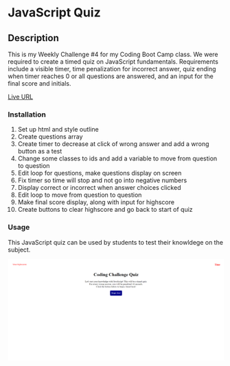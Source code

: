 # JavaScript Quiz

## Description
This is my Weekly Challenge #4 for my Coding Boot Camp class. We were required to create a timed quiz on JavaScript fundamentals. Requirements include a visible timer, time penalization for incorrect answer, quiz ending when timer reaches 0 or all questions are answered, and an input for the final score and initials.

[Live URL](https://dmorgan904.github.io/JS-quiz/)

### Installation
1. Set up html and style outline
2. Create questions array
3. Create timer to decrease at click of wrong answer and add a wrong button as a test
4. Change some classes to ids and add a variable to move from question to question
5. Edit loop for questions, make questions display on screen
6. Fix timer so time will stop and not go into negative numbers
7. Display correct or incorrect when answer choices clicked
8. Edit loop to move from question to question
9. Make final score display, along with input for highscore
10. Create buttons to clear highscore and go back to start of quiz

### Usage
This JavaScript quiz can be used by students to test their knowldege on the subject.

![Javascript Quiz](assets\JSQuizSC.png)  


